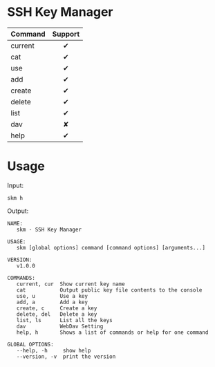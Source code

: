 # SSH Key Manager

| Command | Support |
|---------|:-------:|
| current |    ✔    |
| cat     |    ✔    |
| use     |    ✔    |
| add     |    ✔    |
| create  |    ✔    |
| delete  |    ✔    |
| list    |    ✔    |
| dav     |    ✘    |
| help    |    ✔    |

# Usage

Input:

```shell
skm h
```

Output:

```shell
NAME:                                                           
   skm - SSH Key Manager                                        
                                                                
USAGE:                                                          
   skm [global options] command [command options] [arguments...]
                                                                
VERSION:                                                        
   v1.0.0                                                       

COMMANDS:
   current, cur  Show current key name
   cat           Output public key file contents to the console
   use, u        Use a key
   add, a        Add a key
   create, c     Create a key
   delete, del   Delete a key
   list, ls      List all the keys
   dav           WebDav Setting
   help, h       Shows a list of commands or help for one command

GLOBAL OPTIONS:
   --help, -h     show help
   --version, -v  print the version
```
